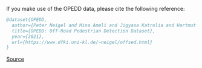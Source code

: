 If you make use of the OPEDD data, please cite the following reference:

``` bibtex 
@dataset{OPEDD,
  author={Peter Neigel and Mina Ameli and Jigyasa Katrolia and Hartmut Feld and Oliver Wasenmüller and Didier Stricker},
  title={OPEDD: Off-Road Pedestrian Detection Dataset},
  year={2021},
  url={https://www.dfki.uni-kl.de/~neigel/offsed.html}
}
```

[Source](https://www.dfki.uni-kl.de/~neigel/offsed.html)